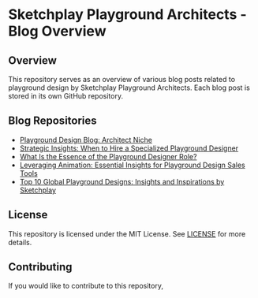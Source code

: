 # Sketchplay Playground Architects - Blog Overview

## Overview

This repository serves as an overview of various blog posts related to playground design by Sketchplay Playground Architects. Each blog post is stored in its own GitHub repository.

## Blog Repositories

- [Playground Design Blog: Architect Niche](https://github.com/Sketchplay-Playground-Architects/Playground-Design-Blog-Architect-Niche)
- [Strategic Insights: When to Hire a Specialized Playground Designer](https://github.com/Sketchplay-Playground-Architects/Strategic-Insights-When-to-Hire-a-Specialized-Playground-Designer)
- [What Is the Essence of the Playground Designer Role?](https://github.com/Sketchplay-Playground-Architects/what-is-the-essence-of-the-playground-designer-role-)
- [Leveraging Animation: Essential Insights for Playground Design Sales Tools](https://github.com/Sketchplay-Playground-Architects/Leveraging-Animation-Essential-Insights-for-Playground-Design-Sales-Tools)
- [Top 10 Global Playground Designs: Insights and Inspirations by Sketchplay](https://github.com/Sketchplay-Playground-Architects/Top-10-Global-Playground-Designs-Insights-and-Inspirations-by-Sketchplay)

## License

This repository is licensed under the MIT License. See [LICENSE](LICENSE) for more details.

## Contributing

If you would like to contribute to this repository,
